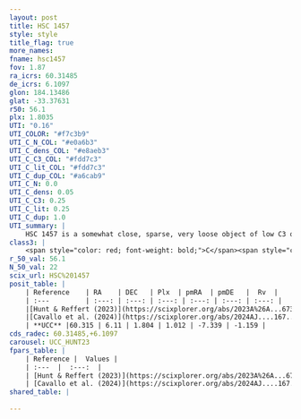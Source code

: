 ```yaml
---
layout: post
title: HSC 1457
style: style
title_flag: true
more_names: 
fname: hsc1457
fov: 1.87
ra_icrs: 60.31485
de_icrs: 6.1097
glon: 184.13486
glat: -33.37631
r50: 56.1
plx: 1.8035
UTI: "0.16"
UTI_COLOR: "#f7c3b9"
UTI_C_N_COL: "#e0a6b3"
UTI_C_dens_COL: "#e8aeb3"
UTI_C_C3_COL: "#fdd7c3"
UTI_C_lit_COL: "#fdd7c3"
UTI_C_dup_COL: "#a6cab9"
UTI_C_N: 0.0
UTI_C_dens: 0.05
UTI_C_C3: 0.25
UTI_C_lit: 0.25
UTI_C_dup: 1.0
UTI_summary: |
    HSC 1457 is a somewhat close, sparse, very loose object of low C3 quality. It was recently reported in the literature.<br><br><span style="color: #99180f; font-weight: bold;">Warning: </span>contains less than 25 stars with <i>P>0.5</i> estimated.
class3: |
    <span style="color: red; font-weight: bold;">C</span><span style="color: red; font-weight: bold;">C</span>
r_50_val: 56.1
N_50_val: 22
scix_url: HSC%201457
posit_table: |
    | Reference    | RA    | DEC   | Plx  | pmRA  | pmDE   |  Rv  |
    | :---         | :---: | :---: | :---: | :---: | :---: | :---: |
    |[Hunt & Reffert (2023)](https://scixplorer.org/abs/2023A%26A...673A.114H) | 60.125 | 6.043 | 1.853 | 0.96 | -7.42 | -0.947 |
    |[Cavallo et al. (2024)](https://scixplorer.org/abs/2024AJ....167...12C) | 60.349 | 6.408 | 1.862 | -- | -- | -- |
    | **UCC** |60.315 | 6.11 | 1.804 | 1.012 | -7.339 | -1.159 | 
cds_radec: 60.31485,+6.1097
carousel: UCC_HUNT23
fpars_table: |
    | Reference |  Values |
    | :---  |  :---:  |
    | [Hunt & Reffert (2023)](https://scixplorer.org/abs/2023A%26A...673A.114H) | `AV50=0.371, diffAV50=0.777, MOD50=8.542, logAge50=8.629` |
    | [Cavallo et al. (2024)](https://scixplorer.org/abs/2024AJ....167...12C) | `AV50=0.92, dMod50=8.72, logAge50=8.15, [Fe/H]50=-0.01` |
shared_table: |
    
---
```

